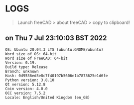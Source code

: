 # LOGS
> Launch freeCAD > about freeCAD > copy to clipboard!

## on Thu  7 Jul 23:10:03 BST 2022
```
OS: Ubuntu 20.04.3 LTS (ubuntu:GNOME/ubuntu)
Word size of OS: 64-bit
Word size of FreeCAD: 64-bit
Version: 0.19.
Build type: Release
Branch: unknown
Hash: 0d9536ed3e8c7f40197b5606e1b7873625e1d6fe
Python version: 3.8.10
Qt version: 5.12.8
Coin version: 4.0.0
OCC version: 7.5.2
Locale: English/United Kingdom (en_GB)
```
